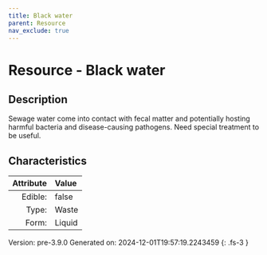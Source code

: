 ```yaml
---
title: Black water
parent: Resource
nav_exclude: true
---
```

# Resource - Black water

## Description
Sewage water come into contact with fecal matter and potentially hosting harmful bacteria and disease-causing pathogens.&#10;&#9;&#9;Need special treatment to be useful.

## Characteristics

| Attribute      | Value |
|--------:|:------|
|Edible:|false|
|Type:|Waste|
|Form:|Liquid|
 



    

Version: pre-3.9.0 Generated on: 2024-12-01T19:57:19.2243459
{: .fs-3 }
